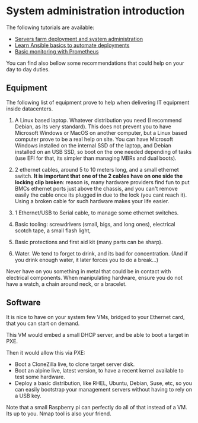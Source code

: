 # System administration introduction

The following tutorials are available:

* [Servers farm deployment and system administration](sysadmin_servers_farm_deployment.md)
* [Learn Ansible basics to automate deployments](sysadmin_ansible.md)
* [Basic monitoring with Prometheus](sysadmin_monitoring.md)

You can find also bellow some recommendations that could help on your day to day duties.

## Equipment

The following list of equipment prove to help when delivering IT equipment inside datacenters.

1. A Linux based laptop. Whatever distribution you need (I recommend Debian, as its very standard). This does not prevent you to have Microsoft Windows or MacOS on another computer, but a Linux based computer prove to be a real help on site. You can have Microsoft Windows installed on the internal SSD of the laptop, and Debian installed on an USB SSD, so boot on the one needed depending of tasks (use EFI for that, its simpler than managing MBRs and dual boots).

2. 2 ethernet cables, around 5 to 10 meters long, and a small ethernet switch. **It is important that one of the 2 cables have on one side the locking clip broken**: reason is, many hardware providers find fun to put BMCs ethernet ports just above the chassis, and you can't remove easily the cable once its plugged in due to the lock (you cant reach it). Using a broken cable for such hardware makes your life easier.

3. 1 Ethernet/USB to Serial cable, to manage some ethernet switches.

4. Basic tooling: screwdrivers (small, bigs, and long ones), electrical scotch tape, a small flash light, 

5. Basic protections and first aid kit (many parts can be sharp).

6. Water. We tend to forget to drink, and its bad for concentration. (And if you drink enough water, it later forces you to do a break...)

Never have on you something in metal that could be in contact with electrical components. When manipulating hardware, ensure you do not have a watch, a chain around neck, or a bracelet.

## Software

It is nice to have on your system few VMs, bridged to your Ethernet card, that you can start on demand.

This VM would embed a small DHCP server, and be able to boot a target in PXE.

Then it would allow this via PXE:

* Boot a CloneZilla live, to clone target server disk.
* Boot an alpine live, latest version, to have a recent kernel available to test some hardware.
* Deploy a basic distribution, like RHEL, Ubuntu, Debian, Suse, etc, so you can easily bootstrap your management servers without having to rely on a USB key.

Note that a small Raspberry pi can perfectly do all of that instead of a VM. Its up to you. Nmap tool is also your friend.
